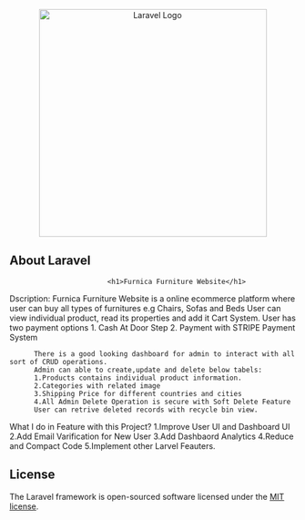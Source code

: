 <p align="center"><a href="https://laravel.com" target="_blank"><img src="https://raw.githubusercontent.com/laravel/art/master/logo-lockup/5%20SVG/2%20CMYK/1%20Full%20Color/laravel-logolockup-cmyk-red.svg" width="400" alt="Laravel Logo"></a></p>

## About Laravel

                            <h1>Furnica Furniture Website</h1>
Dscription: Furnica Furniture Website is a online ecommerce platform where user can buy all types of furnitures
          e.g Chairs, Sofas and Beds
          User can view individual product, read its properties and add it Cart System.
          User has two payment options 1. Cash At Door Step 2. Payment with STRIPE Payment System
          
          There is a good looking dashboard for admin to interact with all sort of CRUD operations.
          Admin can able to create,update and delete below tabels:
          1.Products contains individual product information.
          2.Categories with related image
          3.Shipping Price for different countries and cities
          4.All Admin Delete Operation is secure with Soft Delete Feature
          User can retrive deleted records with recycle bin view.

What I do in Feature with this Project?
1.Improve User UI and Dashboard UI
2.Add Email Varification for New User
3.Add Dashbaord Analytics
4.Reduce and Compact Code
5.Implement other Larvel Feauters.


## License

The Laravel framework is open-sourced software licensed under the [MIT license](https://opensource.org/licenses/MIT).

